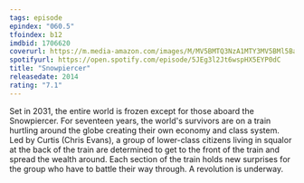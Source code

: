 ```yaml
---
tags: episode
epindex: "060.5"
tfoindex: b12
imdbid: 1706620
coverurl: https://m.media-amazon.com/images/M/MV5BMTQ3NzA1MTY3MV5BMl5BanBnXkFtZTgwNzE2Mzg5MTE@._V1_SY300_CR0,0,202,300_.jpg
spotifyurl: https://open.spotify.com/episode/5JEg3l2Jt6wspHX5EYP0dC
title: "Snowpiercer"
releasedate: 2014
rating: "7.1"
---
```


Set in 2031, the entire world is frozen except for those aboard the Snowpiercer. For seventeen years, the world's survivors are on a train hurtling around the globe creating their own economy and class system. Led by Curtis (Chris Evans), a group of lower-class citizens living in squalor at the back of the train are determined to get to the front of the train and spread the wealth around. Each section of the train holds new surprises for the group who have to battle their way through. A revolution is underway.